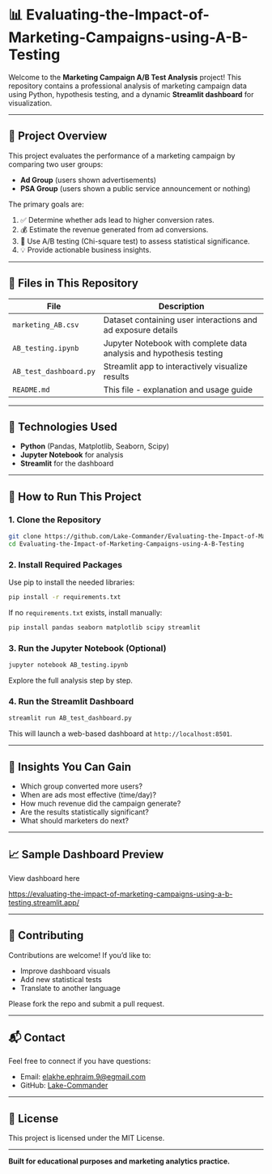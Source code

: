 # 📊 Evaluating-the-Impact-of-Marketing-Campaigns-using-A-B-Testing

Welcome to the **Marketing Campaign A/B Test Analysis** project! This repository contains a professional analysis of marketing campaign data using Python, hypothesis testing, and a dynamic **Streamlit dashboard** for visualization.

---

## 🧠 Project Overview

This project evaluates the performance of a marketing campaign by comparing two user groups:

* **Ad Group** (users shown advertisements)
* **PSA Group** (users shown a public service announcement or nothing)

The primary goals are:

1. ✅ Determine whether ads lead to higher conversion rates.
2. 💰 Estimate the revenue generated from ad conversions.
3. 📐 Use A/B testing (Chi-square test) to assess statistical significance.
4. 💡 Provide actionable business insights.

---

## 📁 Files in This Repository

| File                                   | Description                                                         |
| -------------------------------------- | ------------------------------------------------------------------- |
| `marketing_AB.csv`                     | Dataset containing user interactions and ad exposure details        |
| `AB_testing.ipynb` | Jupyter Notebook with complete data analysis and hypothesis testing |
| `AB_test_dashboard.py`                 | Streamlit app to interactively visualize results                    |
| `README.md`                            | This file - explanation and usage guide                             |

---

## 🧪 Technologies Used

* **Python** (Pandas, Matplotlib, Seaborn, Scipy)
* **Jupyter Notebook** for analysis
* **Streamlit** for the dashboard

---

## 🚀 How to Run This Project

### 1. Clone the Repository

```bash
git clone https://github.com/Lake-Commander/Evaluating-the-Impact-of-Marketing-Campaigns-using-A-B-Testing.git
cd Evaluating-the-Impact-of-Marketing-Campaigns-using-A-B-Testing
```

### 2. Install Required Packages

Use pip to install the needed libraries:

```bash
pip install -r requirements.txt
```

If no `requirements.txt` exists, install manually:

```bash
pip install pandas seaborn matplotlib scipy streamlit
```

### 3. Run the Jupyter Notebook (Optional)

```bash
jupyter notebook AB_testing.ipynb
```

Explore the full analysis step by step.

### 4. Run the Streamlit Dashboard

```bash
streamlit run AB_test_dashboard.py
```

This will launch a web-based dashboard at `http://localhost:8501`.

---

## 🎯 Insights You Can Gain

* Which group converted more users?
* When are ads most effective (time/day)?
* How much revenue did the campaign generate?
* Are the results statistically significant?
* What should marketers do next?

---

## 📈 Sample Dashboard Preview

View dashboard here

https://evaluating-the-impact-of-marketing-campaigns-using-a-b-testing.streamlit.app/

---

## 🤝 Contributing

Contributions are welcome! If you’d like to:

* Improve dashboard visuals
* Add new statistical tests
* Translate to another language

Please fork the repo and submit a pull request.

---

## 📬 Contact

Feel free to connect if you have questions:

* Email: [elakhe.ephraim.9@egmail.com](mailto:elakhe.ephraim.9@egmail.com)
* GitHub: [Lake-Commander](https://github.com/Lake-Commander)

---

## 📝 License

This project is licensed under the MIT License.

---

**Built for educational purposes and marketing analytics practice.**

